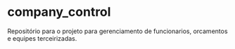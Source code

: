 # company_control
Repositório para o projeto para gerenciamento de funcionarios, orcamentos e equipes terceirizadas.
